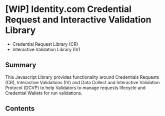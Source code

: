 # [WIP] Identity.com Credential Request and Interactive Validation Library

- Credential Request Library (CR)
- Interactive Validation Library (IV)

## Summary

This Javascript Library provides functionality around Credentials Requests (CR), Interactive Validations (IV) and Data Collect and Interactive Validation Protocol (DCVP) to help Validators to manage requests lifecycle and Credential Wallets for run validations.

## Contents


